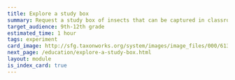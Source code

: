```yaml
---
title: Explore a study box
summary: Request a study box of insects that can be captured in classroom experiments, with aids on how to identify them. 
target_audience: 9th-12th grade
estimated_time: 1 hour
tags: experiment 
card_image: http://sfg.taxonworks.org/system/images/image_files/000/613/922/medium/img_6_0.png
next_page: /education/explore-a-study-box.html
layout: module
is_index_card: true
---
```



